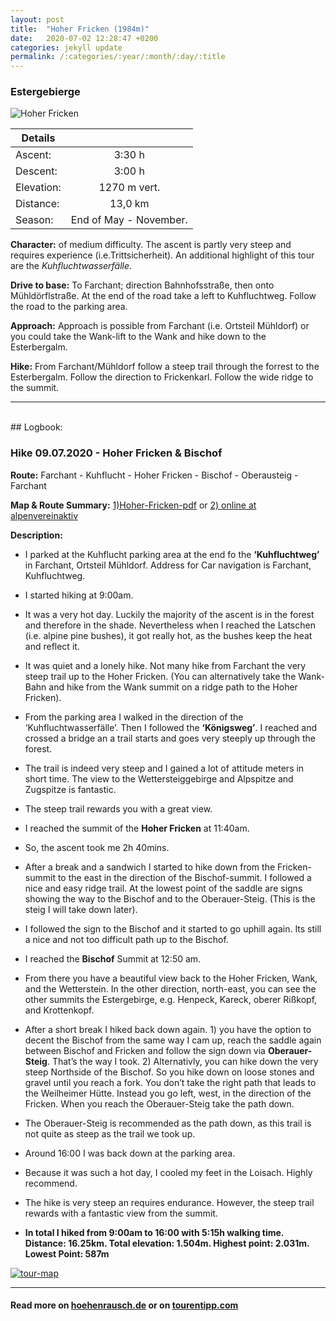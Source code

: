 ```yaml
---
layout: post
title:  "Hoher Fricken (1984m)"
date:   2020-07-02 12:28:47 +0200
categories: jekyll update
permalink: /:categories/:year/:month/:day/:title
---
```

### Estergebierge

![Hoher Fricken](/hikingblog.github.io/assets/img/hiking/Hoher-Fricken-1.jpg)



| Details       |               |
| ------------- |:-------------:|
| Ascent:       | 3:30 h        |
| Descent:      | 3:00 h        |
| Elevation:    | 1270 m vert.  |
| Distance:     | 13,0 km       |
| Season:       |  End of May - November. |


**Character:** of medium difficulty. The ascent is partly very steep and requires experience (i.e.Trittsicherheit).
An additional highlight of this tour are the *Kuhfluchtwasserfälle*.

**Drive to base:**
To Farchant; direction Bahnhofsstraße, then onto Mühldörflstraße. At the end of the road take a left to Kuhfluchtweg. Follow the road to the parking area.

**Approach:**
Approach is possible from Farchant (i.e. Ortsteil Mühldorf) or you could take the Wank-lift to the Wank and hike down to the Esterbergalm.

**Hike:**
From Farchant/Mühldorf follow a steep trail through the forrest to the Esterbergalm. Follow the direction to Frickenkarl. Follow the wide ridge to the summit.


-------
<br>
## Logbook:

### Hike 09.07.2020 - Hoher Fricken & Bischof
**Route:**  Farchant - Kuhflucht - Hoher Fricken - Bischof - Oberausteig - Farchant

**Map & Route Summary:**   [1)Hoher-Fricken-pdf](/hikingblog.github.io/assets/docs/hoher-fricken-bischof-tour-details.pdf) or [2) online at alpenvereinaktiv](https://www.alpenvereinaktiv.com/de/tour/farchant-hoher-fricken-bischof-oberauer-steig-farchant/177925701/?share=~znhruplk%244osg3avn#dm=1)


**Description:**
- I parked at the Kuhflucht parking area at the end fo the **‘Kuhfluchtweg’** in Farchant, Ortsteil Mühldorf. Address for Car navigation is Farchant, Kuhfluchtweg.
- I started hiking at 9:00am.
- It was a very hot day. Luckily the majority of the ascent is in the forest and therefore in the shade. Nevertheless when I reached the Latschen (i.e. alpine pine bushes), it got really hot, as the bushes keep the heat and reflect it.
- It was quiet and a lonely hike. Not many hike from Farchant the very steep trail up to the Hoher Fricken. (You can alternatively take the Wank-Bahn and hike from the Wank summit on a ridge path to the Hoher Fricken).
- From the parking area I walked in the direction of the ‘Kuhfluchtwasserfälle’. Then I followed the **‘Königsweg’**. I reached and crossed a bridge an a trail starts and goes very steeply up through the forest.
- The trail is indeed very steep and I gained a lot of attitude meters in short time. The view to the Wettersteiggebirge and Alpspitze and Zugspitze is fantastic.
- The steep trail rewards you with a great view.
- I reached the summit of the **Hoher Fricken** at 11:40am.
- So, the ascent took me  2h 40mins.
- After a break and a sandwich I started to hike down from the Fricken-summit to the east in the direction of the Bischof-summit. I followed a nice and easy ridge trail. At the lowest point of the saddle are signs showing the way to the Bischof and to the Oberauer-Steig.  (This is the steig I will take down later).
- I followed the sign to the Bischof and it started to go uphill again. Its still a nice and not too difficult path up to the Bischof.
- I reached the **Bischof** Summit at 12:50 am.
- From there you have a beautiful view back to the Hoher Fricken, Wank, and the Wetterstein. In the other direction, north-east, you can see the other summits the Estergebirge, e.g. Henpeck, Kareck, oberer Rißkopf, and Krottenkopf.
- After a short break I hiked back down again. 1) you have the option to decent the Bischof from the same way I cam up, reach the saddle again between Bischof and Fricken and follow the sign down via **Oberauer-Steig**. That’s the way I took. 2) Alternativly, you can hike down the very steep Northside of the Bischof. So you hike down on loose stones and gravel until you reach a fork. You don’t take the right path that leads to the Weilheimer Hütte. Instead you go left, west, in the direction of the Fricken. When you reach the Oberauer-Steig take the path down.
- The Oberauer-Steig is recommended as the path down, as this trail is not quite as steep as the trail we took up.
- Around 16:00 I was back down at the parking area.
- Because it was such a hot day, I cooled my feet in the Loisach. Highly recommend.
- The hike is very steep an requires endurance. However, the steep trail rewards with a fantastic view from the summit.

- **In total I hiked from 9:00am to 16:00 with 5:15h walking time. Distance: 16.25km. Total elevation: 1.504m. Highest point: 2.031m. Lowest Point: 587m**

[![tour-map](/hikingblog.github.io/assets/img/hiking/Hoher-Fricken-09.07.20.png)](https://www.alpenvereinaktiv.com/de/tour/farchant-hoher-fricken-bischof-oberauer-steig-farchant/177925701/?share=~znhruplk%244osg3avn#dm=1)

---

#### Read more on [hoehenrausch.de](https://www.hoehenrausch.de/berge/hoher-fricken/) or on [tourentipp.com](https://www.tourentipp.com/de/touren/Hoher-Fricken-Bergtour_1445.html)
